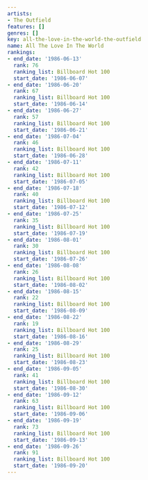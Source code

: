 ```yaml
---
artists:
- The Outfield
features: []
genres: []
key: all-the-love-in-the-world-the-outfield
name: All The Love In The World
rankings:
- end_date: '1986-06-13'
  rank: 76
  ranking_list: Billboard Hot 100
  start_date: '1986-06-07'
- end_date: '1986-06-20'
  rank: 67
  ranking_list: Billboard Hot 100
  start_date: '1986-06-14'
- end_date: '1986-06-27'
  rank: 57
  ranking_list: Billboard Hot 100
  start_date: '1986-06-21'
- end_date: '1986-07-04'
  rank: 46
  ranking_list: Billboard Hot 100
  start_date: '1986-06-28'
- end_date: '1986-07-11'
  rank: 42
  ranking_list: Billboard Hot 100
  start_date: '1986-07-05'
- end_date: '1986-07-18'
  rank: 40
  ranking_list: Billboard Hot 100
  start_date: '1986-07-12'
- end_date: '1986-07-25'
  rank: 35
  ranking_list: Billboard Hot 100
  start_date: '1986-07-19'
- end_date: '1986-08-01'
  rank: 30
  ranking_list: Billboard Hot 100
  start_date: '1986-07-26'
- end_date: '1986-08-08'
  rank: 26
  ranking_list: Billboard Hot 100
  start_date: '1986-08-02'
- end_date: '1986-08-15'
  rank: 22
  ranking_list: Billboard Hot 100
  start_date: '1986-08-09'
- end_date: '1986-08-22'
  rank: 19
  ranking_list: Billboard Hot 100
  start_date: '1986-08-16'
- end_date: '1986-08-29'
  rank: 25
  ranking_list: Billboard Hot 100
  start_date: '1986-08-23'
- end_date: '1986-09-05'
  rank: 41
  ranking_list: Billboard Hot 100
  start_date: '1986-08-30'
- end_date: '1986-09-12'
  rank: 63
  ranking_list: Billboard Hot 100
  start_date: '1986-09-06'
- end_date: '1986-09-19'
  rank: 73
  ranking_list: Billboard Hot 100
  start_date: '1986-09-13'
- end_date: '1986-09-26'
  rank: 91
  ranking_list: Billboard Hot 100
  start_date: '1986-09-20'
---
```


